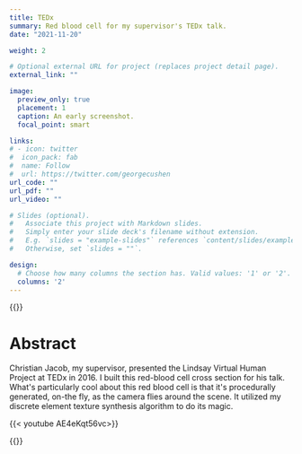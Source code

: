 ```yaml
---
title: TEDx
summary: Red blood cell for my supervisor's TEDx talk.
date: "2021-11-20"

weight: 2

# Optional external URL for project (replaces project detail page).
external_link: ""

image:
  preview_only: true
  placement: 1
  caption: An early screenshot.
  focal_point: smart

links:
# - icon: twitter
#  icon_pack: fab
#  name: Follow
#  url: https://twitter.com/georgecushen
url_code: ""
url_pdf: ""
url_video: ""

# Slides (optional).
#   Associate this project with Markdown slides.
#   Simply enter your slide deck's filename without extension.
#   E.g. `slides = "example-slides"` references `content/slides/example-slides.md`.
#   Otherwise, set `slides = ""`.

design:
  # Choose how many columns the section has. Valid values: '1' or '2'.
  columns: '2'
---
```

{{<autovideo src="teaser.mp4">}}

# Abstract

Christian Jacob, my supervisor, presented the Lindsay Virtual Human Project at TEDx in 2016. I built this red-blood cell cross section for his talk. What's particularly cool about this red blood cell is that it's procedurally generated, on-the fly, as the camera flies around the scene. It utilized my discrete element texture synthesis algorithm to do its magic. 

{{< youtube AE4eKqt56vc>}}

{{<gallery album="projects/tedx">}}

